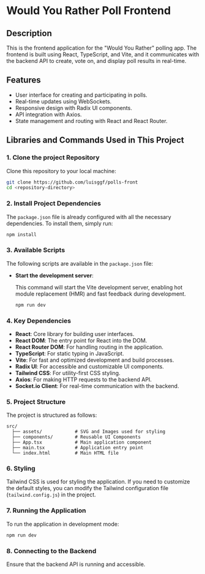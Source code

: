 # Would You Rather Poll Frontend

## Description

This is the frontend application for the "Would You Rather" polling app. The frontend is built using React, TypeScript, and Vite, and it communicates with the backend API to create, vote on, and display poll results in real-time.

## Features

- User interface for creating and participating in polls.
- Real-time updates using WebSockets.
- Responsive design with Radix UI components.
- API integration with Axios.
- State management and routing with React and React Router.

## Libraries and Commands Used in This Project

### 1. Clone the project Repository

Clone this repository to your local machine:

```bash
git clone https://github.com/luisggf/polls-front
cd <repository-directory>
```

### 2. Install Project Dependencies

The `package.json` file is already configured with all the necessary dependencies. To install them, simply run:

```bash
npm install
```

### 3. Available Scripts

The following scripts are available in the `package.json` file:

- **Start the development server**:

  This command will start the Vite development server, enabling hot module replacement (HMR) and fast feedback during development.

  ```bash
  npm run dev
  ```

### 4. Key Dependencies

- **React**: Core library for building user interfaces.
- **React DOM**: The entry point for React into the DOM.
- **React Router DOM**: For handling routing in the application.
- **TypeScript**: For static typing in JavaScript.
- **Vite**: For fast and optimized development and build processes.
- **Radix UI**: For accessible and customizable UI components.
- **Tailwind CSS**: For utility-first CSS styling.
- **Axios**: For making HTTP requests to the backend API.
- **Socket.io Client**: For real-time communication with the backend.

### 5. Project Structure

The project is structured as follows:

```
src/
  ├── assets/            # SVG and Images used for styling
  ├── components/        # Reusable UI Components
  ├── App.tsx            # Main application component
  ├── main.tsx           # Application entry point
  └── index.html         # Main HTML file
```

### 6. Styling

Tailwind CSS is used for styling the application. If you need to customize the default styles, you can modify the Tailwind configuration file (`tailwind.config.js`) in the project.

### 7. Running the Application

To run the application in development mode:

```bash
npm run dev
```

### 8. Connecting to the Backend

Ensure that the backend API is running and accessible.

